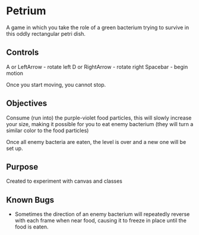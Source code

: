 # Petrium
A game in which you take the role of a green bacterium trying to survive in this oddly rectangular petri dish.

## Controls
A or LeftArrow - rotate left
D or RightArrow - rotate right
Spacebar - begin motion

Once you start moving, you cannot stop.

## Objectives
Consume (run into) the purple-violet food particles, this will slowly increase your size, making it possible for you to eat enemy bacterium (they will turn a similar color to the food particles)

Once all enemy bacteria are eaten, the level is over and a new one will be set up.

## Purpose
Created to experiment with canvas and classes


## Known Bugs
- Sometimes the direction of an enemy bacterium will repeatedly reverse with each frame when near food, causing it to freeze in place until the food is eaten.
